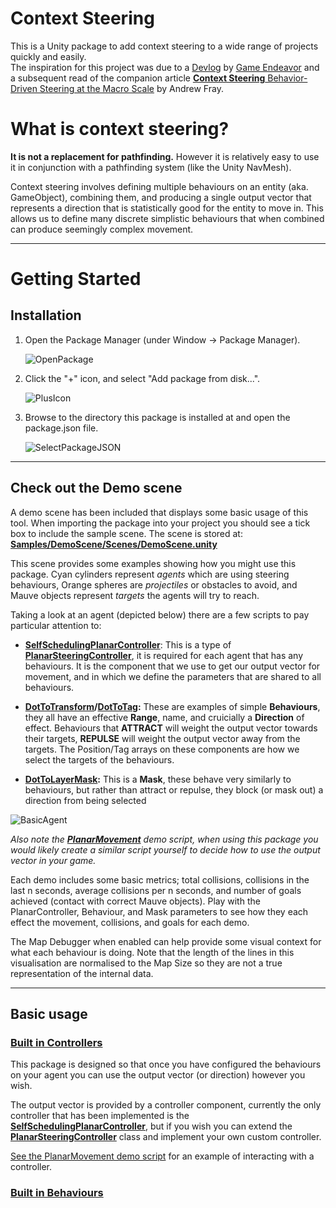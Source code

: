 # Context Steering

This is a Unity package to add context steering to a wide range of projects quickly and easily.  
The inspiration for this project was due to a [Devlog](https://www.youtube.com/watch?v=6BrZryMz-ac) by [Game Endeavor](https://www.youtube.com/channel/UCLweX1UtQjRjj7rs_0XQ2Eg) and a subsequent read of the companion article [**Context Steering** Behavior-Driven Steering at the Macro Scale](http://www.gameaipro.com/GameAIPro2/GameAIPro2_Chapter18_Context_Steering_Behavior-Driven_Steering_at_the_Macro_Scale.pdf) by Andrew Fray.

# What is context steering?

**It is not a replacement for pathfinding.** However it is relatively easy to use it in conjunction with a pathfinding system (like the Unity NavMesh).

Context steering involves defining multiple behaviours on an entity (aka. GameObject), combining them, and producing a single output vector that represents a direction that is statistically good for the entity to move in. This allows us to define many discrete simplistic behaviours that when combined can produce seemingly complex movement.

---

# Getting Started
## Installation
1. Open the Package Manager (under Window -> Package Manager).  

    ![OpenPackage](Documentation~/images/Installation/openpackagemanager.png)  

2. Click the "+" icon, and select "Add package from disk...".  

    ![PlusIcon](Documentation~/images/Installation/addpackagefromdisk.png)  

3. Browse to the directory this package is installed at and open the package.json file.  

    ![SelectPackageJSON](Documentation~/images/Installation/SelectPackageJson.png)

---

## Check out the Demo scene

A demo scene has been included that displays some basic usage of this tool. When importing the package into your project you should see a tick box to include the sample scene. The scene is stored at: [**Samples/DemoScene/Scenes/DemoScene.unity**](https://github.com/friedforfun/ContextSteering/blob/master/Samples/DemoScene/Scenes/DemoScene.unity)

This scene provides some examples showing how you might use this package. Cyan cylinders represent *agents* which are using steering behaviours, Orange spheres are *projectiles* or obstacles to avoid, and Mauve objects represent *targets* the agents will try to reach.

Taking a look at an agent (depicted below) there are a few scripts to pay particular attention to: 

- [**SelfSchedulingPlanarController**](https://github.com/friedforfun/ContextSteering/blob/master/Runtime/PlanarMovement/Controllers/SelfSchedulingPlanarController.cs): This is a type of [**PlanarSteeringController**](https://github.com/friedforfun/ContextSteering/blob/master/Runtime/PlanarMovement/PlanarSteeringBehaviour.cs), it is required for each agent that has any behaviours. It is the component that we use to get our output vector for movement, and in which we define the parameters that are shared to all behaviours.

- **[DotToTransform](https://github.com/friedforfun/ContextSteering/blob/master/Runtime/PlanarMovement/Behaviours/DotToTransform.cs)/[DotToTag](https://github.com/friedforfun/ContextSteering/blob/master/Runtime/PlanarMovement/Behaviours/DotToTag.cs):** These are examples of simple **Behaviours**, they all have an effective **Range**, name, and cruicially a **Direction** of effect. Behaviours that **ATTRACT** will weight the output vector towards their targets, **REPULSE** will weight the output vector away from the targets. The Position/Tag arrays on these components are how we select the targets of the behaviours.

- **[DotToLayerMask](https://github.com/friedforfun/ContextSteering/blob/master/Runtime/PlanarMovement/Masks/DotToLayerMask.cs):** This is a **Mask**, these behave very similarly to behaviours, but rather than attract or repulse, they block (or mask out) a direction from being selected

![BasicAgent](Documentation~/images/DemoGuide/BasicAgent.png)

*Also note the **[PlanarMovement](https://github.com/friedforfun/ContextSteering/blob/master/Samples/DemoScene/Scripts/Agent/PlanarMovement.cs)** demo script, when using this package you would likely create a similar script yourself to decide how to use the output vector in your game.*

Each demo includes some basic metrics; total collisions, collisions in the last n seconds, average collisions per n seconds, and number of goals achieved (contact with correct Mauve objects). Play with the PlanarController, Behaviour, and Mask parameters to see how they each effect the movement, collisions, and goals for each demo.

The Map Debugger when enabled can help provide some visual context for what each behaviour is doing. Note that the length of the lines in this visualisation are normalised to the Map Size so they are not a true representation of the internal data.

---

## Basic usage

### [Built in Controllers](https://github.com/friedforfun/ContextSteering/tree/master/Runtime/PlanarMovement/Controllers)
This package is designed so that once you have configured the behaviours on your agent you can use the output vector (or direction) however you wish.   

The output vector is provided by a controller component, currently the only controller that has been implemented is the [**SelfSchedulingPlanarController**](https://github.com/friedforfun/ContextSteering/blob/master/Runtime/PlanarMovement/Controllers/SelfSchedulingPlanarController.cs), but if you wish you can extend the [**PlanarSteeringController**](https://github.com/friedforfun/ContextSteering/blob/master/Runtime/PlanarMovement/PlanarSteeringController.cs) class and implement your own custom controller.  

[See the PlanarMovement demo script](https://github.com/friedforfun/ContextSteering/blob/master/Samples/DemoScene/Scripts/Agent/PlanarMovement.cs) for an example of interacting with a controller.  

### [Built in Behaviours](https://github.com/friedforfun/ContextSteering/tree/master/Runtime/PlanarMovement/Behaviours)


